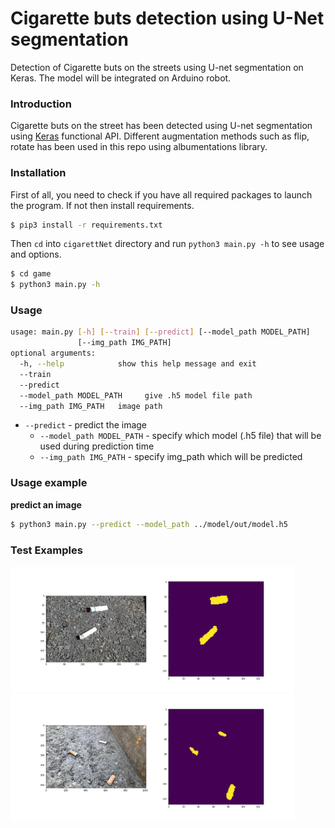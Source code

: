 # Cigarette buts detection using U-Net segmentation
Detection of Cigarette buts on the streets using U-net segmentation on Keras. The model will be integrated on Arduino robot.

### Introduction
Cigarette buts on the street has been detected using U-net segmentation using [Keras](https://keras.io/) functional API. Different augmentation methods such as flip, rotate has been used in this repo using albumentations library.

### Installation 

First of all, you need to check if you have all required packages to launch the program. If not then install requirements.

```sh
$ pip3 install -r requirements.txt
```

Then `cd` into `cigarettNet` directory and run `python3 main.py -h` to see usage and options.

```sh
$ cd game
$ python3 main.py -h
```

### Usage
```sh
usage: main.py [-h] [--train] [--predict] [--model_path MODEL_PATH]
               [--img_path IMG_PATH]
optional arguments:
  -h, --help            show this help message and exit
  --train
  --predict
  --model_path MODEL_PATH     give .h5 model file path
  --img_path IMG_PATH   image path
```

* `--predict` - predict the image
    * `--model_path MODEL_PATH` - specify which model (.h5 file) that will be used during prediction time
    * `--img_path IMG_PATH` - specify img_path which will be predicted
    

### Usage example 
**predict an image**
```sh
$ python3 main.py --predict --model_path ../model/out/model.h5
```


### Test Examples

<img src="./cigarette_buts/cigarettNet/test_examples/img1.png" style="max-width:90%;">

<img src="./cigarette_buts/cigarettNet/test_examples/img2.png" style="max-width:90%;">

